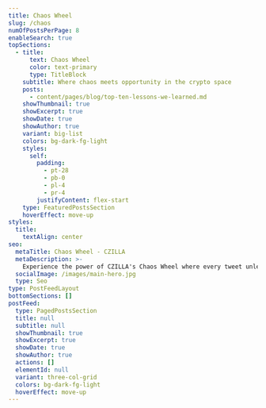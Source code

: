 ```yaml
---
title: Chaos Wheel
slug: /chaos
numOfPostsPerPage: 8
enableSearch: true
topSections:
  - title:
      text: Chaos Wheel
      color: text-primary
      type: TitleBlock
    subtitle: Where chaos meets opportunity in the crypto space
    posts:
      - content/pages/blog/top-ten-lessons-we-learned.md
    showThumbnail: true
    showExcerpt: true
    showDate: true
    showAuthor: true
    variant: big-list
    colors: bg-dark-fg-light
    styles:
      self:
        padding:
          - pt-28
          - pb-0
          - pl-4
          - pr-4
        justifyContent: flex-start
    type: FeaturedPostsSection
    hoverEffect: move-up
styles:
  title:
    textAlign: center
seo:
  metaTitle: Chaos Wheel - CZILLA
  metaDescription: >-
    Experience the power of CZILLA's Chaos Wheel where every tweet unleashes burns, airdrops, and chaos in the crypto space.
  socialImage: /images/main-hero.jpg
  type: Seo
type: PostFeedLayout
bottomSections: []
postFeed:
  type: PagedPostsSection
  title: null
  subtitle: null
  showThumbnail: true
  showExcerpt: true
  showDate: true
  showAuthor: true
  actions: []
  elementId: null
  variant: three-col-grid
  colors: bg-dark-fg-light
  hoverEffect: move-up
---
```

